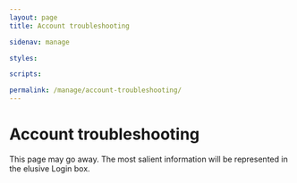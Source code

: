 ```yaml
---
layout: page
title: Account troubleshooting

sidenav: manage

styles:

scripts:

permalink: /manage/account-troubleshooting/
---
```

<h1>Account troubleshooting</h1>

This page may go away. The most salient information will be represented in the elusive Login box.

<!-- CONTENT END -->
